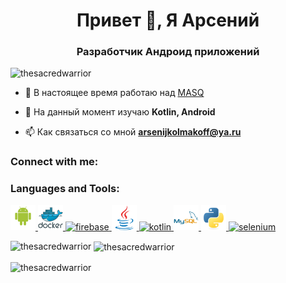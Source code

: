 <h1 align="center">Привет 👋, Я Арсений</h1>
<h3 align="center">Разработчик Андроид приложений</h3>

<p align="left"> <img src="https://komarev.com/ghpvc/?username=thesacredwarrior&label=Profile%20views&color=0e75b6&style=flat" alt="thesacredwarrior" /> </p>

- 🔭 В настоящее время работаю над [MASQ](https://github.com/thesacredwarrior/Masq)

- 🌱 На данный момент изучаю **Kotlin, Android**

- 📫 Как связаться со мной **arsenijkolmakoff@ya.ru**

<h3 align="left">Connect with me:</h3>
<p align="left">
</p>

<h3 align="left">Languages and Tools:</h3>
<p align="left"> <a href="https://developer.android.com" target="_blank" rel="noreferrer"> <img src="https://raw.githubusercontent.com/devicons/devicon/master/icons/android/android-original-wordmark.svg" alt="android" width="40" height="40"/> </a> <a href="https://www.docker.com/" target="_blank" rel="noreferrer"> <img src="https://raw.githubusercontent.com/devicons/devicon/master/icons/docker/docker-original-wordmark.svg" alt="docker" width="40" height="40"/> </a> <a href="https://firebase.google.com/" target="_blank" rel="noreferrer"> <img src="https://www.vectorlogo.zone/logos/firebase/firebase-icon.svg" alt="firebase" width="40" height="40"/> </a> <a href="https://www.java.com" target="_blank" rel="noreferrer"> <img src="https://raw.githubusercontent.com/devicons/devicon/master/icons/java/java-original.svg" alt="java" width="40" height="40"/> </a> <a href="https://kotlinlang.org" target="_blank" rel="noreferrer"> <img src="https://www.vectorlogo.zone/logos/kotlinlang/kotlinlang-icon.svg" alt="kotlin" width="40" height="40"/> </a> <a href="https://www.mysql.com/" target="_blank" rel="noreferrer"> <img src="https://raw.githubusercontent.com/devicons/devicon/master/icons/mysql/mysql-original-wordmark.svg" alt="mysql" width="40" height="40"/> </a> <a href="https://www.python.org" target="_blank" rel="noreferrer"> <img src="https://raw.githubusercontent.com/devicons/devicon/master/icons/python/python-original.svg" alt="python" width="40" height="40"/> </a> <a href="https://www.selenium.dev" target="_blank" rel="noreferrer"> <img src="https://raw.githubusercontent.com/detain/svg-logos/780f25886640cef088af994181646db2f6b1a3f8/svg/selenium-logo.svg" alt="selenium" width="40" height="40"/> </a> </p>

<p><img align="left" src="https://github-readme-stats.vercel.app/api/top-langs?username=thesacredwarrior&show_icons=true&locale=en&layout=compact" alt="thesacredwarrior" /></p>

<p>&nbsp;<img align="center" src="https://github-readme-stats.vercel.app/api?username=thesacredwarrior&show_icons=true&locale=en" alt="thesacredwarrior" /></p>

<p><img align="center" src="https://github-readme-streak-stats.herokuapp.com/?user=thesacredwarrior&" alt="thesacredwarrior" /></p>

